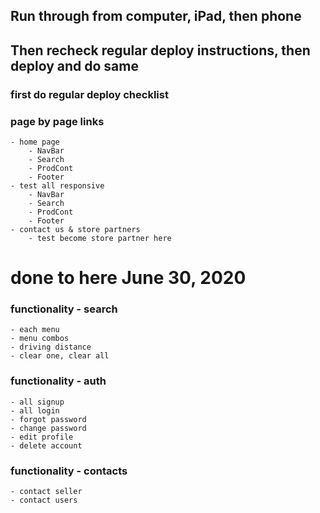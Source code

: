 ## Run through from computer, iPad, then phone
## Then recheck regular deploy instructions, then deploy and do same 

### first do regular deploy checklist

### page by page links
    - home page
        - NavBar
        - Search
        - ProdCont
        - Footer
    - test all responsive
        - NavBar
        - Search
        - ProdCont
        - Footer
    - contact us & store partners
        - test become store partner here
# done to here June 30, 2020
### functionality - search
    - each menu
    - menu combos
    - driving distance
    - clear one, clear all

### functionality - auth
    - all signup
    - all login
    - forgot password
    - change password
    - edit profile
    - delete account

### functionality - contacts
    - contact seller
    - contact users
